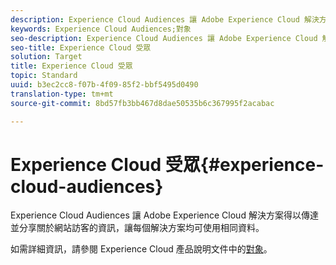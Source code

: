 ```yaml
---
description: Experience Cloud Audiences 讓 Adobe Experience Cloud 解決方案得以傳達並分享關於網站訪客的資訊，讓每個解決方案均可使用相同資料。
keywords: Experience Cloud Audiences;對象
seo-description: Experience Cloud Audiences 讓 Adobe Experience Cloud 解決方案得以傳達並分享關於網站訪客的資訊，讓每個解決方案均可使用相同資料。
seo-title: Experience Cloud 受眾
solution: Target
title: Experience Cloud 受眾
topic: Standard
uuid: b3ec2cc8-f07b-4f09-85f2-bbf5495d0490
translation-type: tm+mt
source-git-commit: 8bd57fb3bb467d8dae50535b6c367995f2acabac

---
```



# Experience Cloud 受眾{#experience-cloud-audiences}

Experience Cloud Audiences 讓 Adobe Experience Cloud 解決方案得以傳達並分享關於網站訪客的資訊，讓每個解決方案均可使用相同資料。

如需詳細資訊，請參閱 Experience Cloud 產品說明文件中的[對象](https://marketing.adobe.com/resources/help/en_US/mcloud/audience_library.html)。
